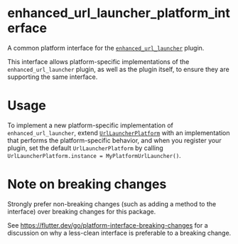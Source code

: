 # enhanced_url_launcher_platform_interface

A common platform interface for the [`enhanced_url_launcher`][1] plugin.

This interface allows platform-specific implementations of the `enhanced_url_launcher`
plugin, as well as the plugin itself, to ensure they are supporting the
same interface.

# Usage

To implement a new platform-specific implementation of `enhanced_url_launcher`, extend
[`UrlLauncherPlatform`][2] with an implementation that performs the
platform-specific behavior, and when you register your plugin, set the default
`UrlLauncherPlatform` by calling
`UrlLauncherPlatform.instance = MyPlatformUrlLauncher()`.

# Note on breaking changes

Strongly prefer non-breaking changes (such as adding a method to the interface)
over breaking changes for this package.

See https://flutter.dev/go/platform-interface-breaking-changes for a discussion
on why a less-clean interface is preferable to a breaking change.

[1]: ../enhanced_url_launcher
[2]: lib/enhanced_url_launcher_platform_interface.dart
